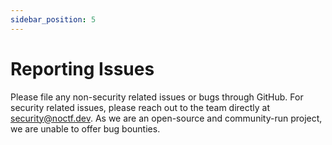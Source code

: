 ```yaml
---
sidebar_position: 5
---
```


# Reporting Issues

Please file any non-security related issues or bugs through GitHub. For security related issues,
please reach out to the team directly at security@noctf.dev. As we are an open-source and
community-run project, we are unable to offer bug bounties.